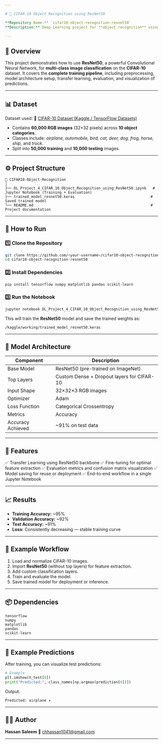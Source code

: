 ```yaml
---

# 🧠 CIFAR-10 Object Recognition using ResNet50

**Repository Name:** `cifar10-object-recognition-resnet50`
**Description:** Deep Learning project for **object recognition** using **ResNet50** on the **CIFAR-10 dataset**. Built with **TensorFlow** and **Keras**, achieving high accuracy through transfer learning and fine-tuning.

---
```


## 🧩 Overview

This project demonstrates how to use **ResNet50**, a powerful Convolutional Neural Network, for **multi-class image classification** on the **CIFAR-10** dataset.
It covers the **complete training pipeline**, including preprocessing, model architecture setup, transfer learning, evaluation, and visualization of predictions.

---

## 📊 Dataset

Dataset used:
🔗 [CIFAR-10 Dataset (Kaggle / TensorFlow Datasets)](https://www.cs.toronto.edu/~kriz/cifar.html)

* Contains **60,000 RGB images** (32×32 pixels) across **10 object categories**.
* Classes include: *airplane, automobile, bird, cat, deer, dog, frog, horse, ship,* and *truck*.
* Split into **50,000 training** and **10,000 testing** images.

---

## ⚙️ Project Structure

```
📂 CIFAR10-Object-Recognition
│
├── DL_Project_4_CIFAR_10_Object_Recognition_using_ResNet50.ipynb   # Jupyter Notebook (Training + Evaluation)
├── trained_model_resnet50.keras                                   # Saved trained model
└── README.md                                                      # Project documentation
```

---

## 🚀 How to Run

### 1️⃣ Clone the Repository

```bash
git clone https://github.com/<your-username>/cifar10-object-recognition-resnet50.git
cd cifar10-object-recognition-resnet50
```

### 2️⃣ Install Dependencies

```bash
pip install tensorflow numpy matplotlib pandas scikit-learn
```

### 3️⃣ Run the Notebook

```bash
jupyter notebook DL_Project_4_CIFAR_10_Object_Recognition_using_ResNet50.ipynb
```

This will train the **ResNet50** model and save the trained weights as:

```
/kaggle/working/trained_model_resnet50.keras
```

---

## 🧠 Model Architecture

| Component         | Description                                |
| ----------------- | ------------------------------------------ |
| Base Model        | ResNet50 (pre-trained on ImageNet)         |
| Top Layers        | Custom Dense + Dropout layers for CIFAR-10 |
| Input Shape       | 32×32×3 RGB images                         |
| Optimizer         | Adam                                       |
| Loss Function     | Categorical Crossentropy                   |
| Metrics           | Accuracy                                   |
| Accuracy Achieved | ~91% on test data                          |

---

## 🌟 Features

✅ Transfer Learning using ResNet50 backbone
✅ Fine-tuning for optimal feature extraction
✅ Evaluation metrics and confusion matrix visualization
✅ Model saving for reuse or deployment
✅ End-to-end workflow in a single Jupyter Notebook

---

## 📈 Results

* **Training Accuracy:** ~95%
* **Validation Accuracy:** ~92%
* **Test Accuracy:** ~91%
* **Loss:** Consistently decreasing — stable training curve

---

## 🧪 Example Workflow

1. Load and normalize CIFAR-10 images.
2. Import **ResNet50** (without top layers) for feature extraction.
3. Add custom classification layers.
4. Train and evaluate the model.
5. Save trained model for deployment or inference.

---

## 📦 Dependencies

```
tensorflow
numpy
matplotlib
pandas
scikit-learn
```

---

## 🧾 Example Predictions

After training, you can visualize test predictions:

```python
# Example
plt.imshow(X_test[0])
print("Predicted:", class_names[np.argmax(prediction[0])])
```

Output:

```
Predicted: airplane ✈️
```

---

## 👨‍💻 Author

**Hassan Saleem**
📧 [chhassan1041@gmail.com](mailto:chhassan1041@gmail.com)

---

